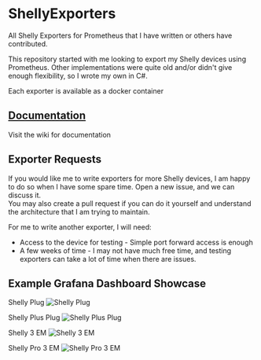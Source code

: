 # ShellyExporters
All Shelly Exporters for Prometheus that I have written or others have contributed.

This repository started with me looking to export my Shelly devices using Prometheus. Other implementations were quite old and/or didn't give enough flexibility, so I wrote my own in C#.

Each exporter is available as a docker container

## [Documentation](https://github.com/lukassoo/ShellyExporters/wiki)

Visit the wiki for documentation

## Exporter Requests

If you would like me to write exporters for more Shelly devices, I am happy to do so when I have some spare time. Open a new issue, and we can discuss it.  
You may also create a pull request if you can do it yourself and understand the architecture that I am trying to maintain.

For me to write another exporter, I will need:
- Access to the device for testing - Simple port forward access is enough
- A few weeks of time - I may not have much free time, and testing exporters can take a lot of time when there are issues.

## Example Grafana Dashboard Showcase

Shelly Plug
![Shelly Plug](https://github.com/lukassoo/ShellyExporters/wiki/images/shellyPlugDashboard.png)

Shelly Plus Plug
![Shelly Plus Plug](https://github.com/lukassoo/ShellyExporters/wiki/images/shellyPlusPlugDashboard.png)

Shelly 3 EM
![Shelly 3 EM](https://raw.githubusercontent.com/wiki/lukassoo/ShellyExporters/images/shelly3EmDashboard.png)

Shelly Pro 3 EM
![Shelly Pro 3 EM](https://github.com/lukassoo/ShellyExporters/wiki/images/shellyPro3EmDashboard.png)
